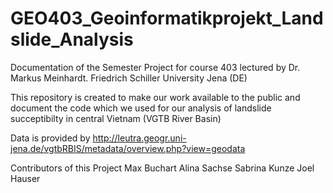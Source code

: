 # GEO403_Geoinformatikprojekt_Landslide_Analysis
Documentation of the Semester Project for course 403 lectured by Dr. Markus Meinhardt. Friedrich Schiller University Jena (DE)

This repository is created to make our work available to the public and document the code which we used for our analysis of 
landslide succeptibilty in central Vietnam (VGTB River Basin)

Data is provided by http://leutra.geogr.uni-jena.de/vgtbRBIS/metadata/overview.php?view=geodata

Contributors of this Project
Max Buchart
Alina Sachse
Sabrina Kunze
Joel Hauser
